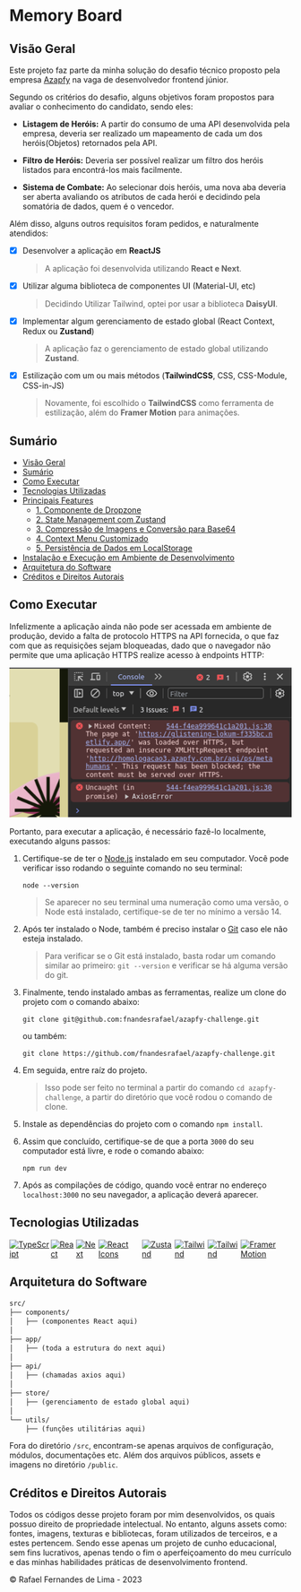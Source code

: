 # Memory Board

## Visão Geral
Este projeto faz parte da minha solução do desafio técnico proposto pela empresa [Azapfy]() na vaga de desenvolvedor frontend júnior.

Segundo os critérios do desafio, alguns objetivos foram propostos para avaliar o conhecimento do candidato, sendo eles:

- **Listagem de Heróis:** A partir do consumo de uma API desenvolvida pela empresa, deveria ser realizado um mapeamento de cada um dos heróis(Objetos) retornados pela API.

- **Filtro de Heróis:** Deveria ser possível realizar um filtro dos heróis listados para encontrá-los mais facilmente.

- **Sistema de Combate:** Ao selecionar dois heróis, uma nova aba deveria ser aberta avaliando os atributos de cada herói e decidindo pela somatória de dados, quem é o vencedor.

Além disso, alguns outros requisitos foram pedidos, e naturalmente atendidos:

- [X] Desenvolver a aplicação em **ReactJS**
  > A aplicação foi desenvolvida utilizando **React e Next**.
- [X] Utilizar alguma biblioteca de componentes UI (Material-UI, etc)
  > Decidindo Utilizar Tailwind, optei por usar a biblioteca **DaisyUI**.
- [X] Implementar algum gerenciamento de estado global (React Context, Redux ou **Zustand**)
  > A aplicação faz o gerenciamento de estado global utilizando **Zustand**.
- [X] Estilização com um ou mais métodos (**TailwindCSS**, CSS, CSS-Module, CSS-in-JS)
  > Novamente, foi escolhido o **TailwindCSS** como ferramenta de estilização, além do **Framer Motion** para animações.

## Sumário
- [Visão Geral](#visão-geral)
- [Sumário](#sumário)
- [Como Executar](#como-executar)
- [Tecnologias Utilizadas](#tecnologias-utilizadas)
- [Principais Features](#principais-features)
  - [1. Componente de Dropzone](#1-componente-de-dropzone)
  - [2. State Management com Zustand](#2-state-management-com-zustand)
  - [3. Compressão de Imagens e Conversão para Base64](#3-compressão-de-imagens-e-conversão-para-base64)
  - [4. Context Menu Customizado](#4-context-menu-customizado)
  - [5. Persistência de Dados em LocalStorage](#5-persistência-de-dados-em-localstorage)
- [Instalação e Execução em Ambiente de Desenvolvimento](#instalação-e-execução-em-ambiente-de-desenvolvimento)
- [Arquitetura do Software](#arquitetura-do-software)
- [Créditos e Direitos Autorais](#créditos-e-direitos-autorais)

## Como Executar
Infelizmente a aplicação ainda não pode ser acessada em ambiente de produção, devido a falta de protocolo HTTPS na API fornecida, o que faz com que as requisições sejam bloqueadas, dado que o navegador não permite que uma aplicação HTTPS realize acesso à endpoints HTTP:

<img src="./public/images/prod_error.png" />

Portanto, para executar a aplicação, é necessário fazê-lo localmente, executando alguns passos:

1. Certifique-se de ter o [Node.js](https://nodejs.org/en) instalado em seu computador. Você pode verificar isso rodando o seguinte comando no seu terminal:
   ```cli
   node --version
   ```
   > Se aparecer no seu terminal uma numeração como uma versão, o Node está instalado, certifique-se de ter no mínimo a versão 14.
2. Após ter instalado o Node, também é preciso instalar o [Git]() caso ele não esteja instalado.
   > Para verificar se o Git está instalado, basta rodar um comando similar ao primeiro: `git --version` e verificar se há alguma versão do git.
3. Finalmente, tendo instalado ambas as ferramentas, realize um clone do projeto com o comando abaixo:
   ```cli
   git clone git@github.com:fnandesrafael/azapfy-challenge.git
   ```
    ou também:
    ```cli
    git clone https://github.com/fnandesrafael/azapfy-challenge.git
    ```
4. Em seguida, entre raíz do projeto.
    > Isso pode ser feito no terminal a partir do comando `cd azapfy-challenge`, a partir do diretório que você rodou o comando de clone.

5. Instale as dependências do projeto com o comando `npm install`.
6. Assim que concluído, certifique-se de que a porta `3000` do seu computador está livre, e rode o comando abaixo:
    ```cli
    npm run dev
    ```
7. Após as compilações de código, quando você entrar no endereço `localhost:3000` no seu navegador, a aplicação deverá aparecer.

## Tecnologias Utilizadas
<div style="display: flex; gap: 2px;">
  <a href="https://www.typescriptlang.org/">
    <img src="https://img.shields.io/badge/TypeScript-007ACC?style=for-the-badge&logo=typescript&logoColor=white" alt="TypeScript">
  </a>

  <a href="https://react.dev">
    <img src="https://img.shields.io/badge/React-black?style=for-the-badge&logo=react&logoColor=cyan" alt="React">
  </a>

  <a href="https://react-dropzone.js.org/">
    <img src="https://img.shields.io/badge/Next-black?style=for-the-badge&logo=next.js&logoColor=white" alt="Next">
  </a>

  <a href="https://react-icons.github.io/react-icons/">
    <img src="https://img.shields.io/badge/React_Icons-black?style=for-the-badge&logo=react&logoColor=eb4e63" alt="React Icons">
  </a>

  <a href="https://docs.pmnd.rs/zustand/getting-started/introduction">
    <img src="https://img.shields.io/badge/Zustand-efefef?style=for-the-badge&logo=zustand&logoColor=e229c4" alt="Zustand">
  </a>

  <a href="https://styled-components.com/">
    <img src="https://img.shields.io/badge/Tailwind-black?style=for-the-badge&logo=tailwindcss&logoColor=cyan" alt="Tailwind">
  </a>

  <a href="https://styled-components.com/">
    <img src="https://img.shields.io/badge/daisyui-black?style=for-the-badge&logo=daisyui&logoColor=cyan" alt="Tailwind">
  </a>

  <a href="https://www.framer.com/motion/">
    <img src="https://img.shields.io/badge/Framer_Motion-efefef?style=for-the-badge&logo=framer&logoColor=e229c4" alt="Framer Motion">
  </a>
</div>

## Arquitetura do Software

```cli
src/
├── components/
│   ├── (componentes React aqui)
│
├── app/
│   ├── (toda a estrutura do next aqui)
│
├── api/
│   ├── (chamadas axios aqui)
│
├── store/
│   ├── (gerenciamento de estado global aqui)
│
└── utils/
    ├── (funções utilitárias aqui)
```

Fora do diretório `/src`, encontram-se apenas arquivos de configuração, módulos, documentações etc. Além dos arquivos públicos, assets e imagens no diretório `/public`.

## Créditos e Direitos Autorais

Todos os códigos desse projeto foram por mim desenvolvidos, os quais possuo direito de propriedade intelectual. No entanto, alguns assets como: fontes, imagens, texturas e bibliotecas, foram utilizados de terceiros, e a estes pertencem.
Sendo esse apenas um projeto de cunho educacional, sem fins lucrativos, apenas tendo o fim o aperfeiçoamento do meu currículo e das minhas habilidades práticas de desenvolvimento frontend.

© Rafael Fernandes de Lima - 2023
